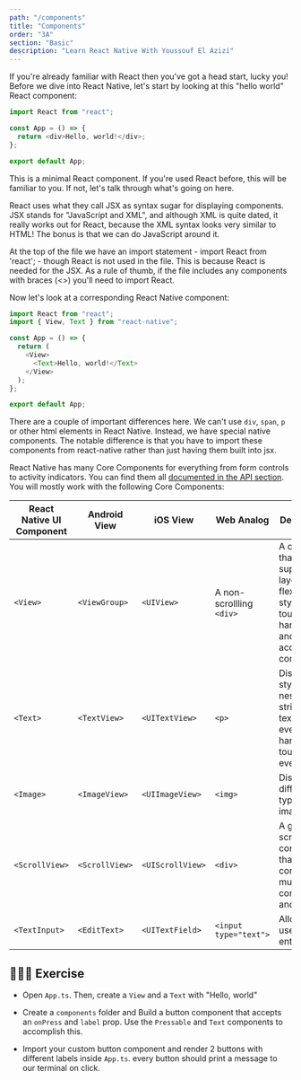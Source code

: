 ```yaml
---
path: "/components"
title: "Components"
order: "3A"
section: "Basic"
description: "Learn React Native With Youssouf El Azizi"
---
```


If you're already familiar with React then you've got a head start, lucky you! Before we dive into React Native, let's start by looking at this "hello world" React component:

```js
import React from "react";

const App = () => {
  return <div>Hello, world!</div>;
};

export default App;
```

This is a minimal React component. If you're used React before, this will be familiar to you. If not, let's talk through what's going on here.

React uses what they call JSX as syntax sugar for displaying components. JSX stands for "JavaScript and XML", and although XML is quite dated, it really works out for React, because the XML syntax looks very similar to HTML! The bonus is that we can do JavaScript around it.

At the top of the file we have an import statement - import React from 'react'; - though React is not used in the file. This is because React is needed for the JSX. As a rule of thumb, if the file includes any components with braces (<>) you'll need to import React.

Now let's look at a corresponding React Native component:

```js
import React from "react";
import { View, Text } from "react-native";

const App = () => {
  return (
    <View>
      <Text>Hello, world!</Text>
    </View>
  );
};

export default App;
```

There are a couple of important differences here. We can't use `div`, `span`, `p` or other html elements in React Native. Instead, we have special native components. The notable difference is that you have to import these components from react-native rather than just having them built into jsx.

React Native has many Core Components for everything from form controls to activity indicators. You can find them all [documented in the API section](https://reactnative.dev/components-and-apis). You will mostly work with the following Core Components:

| React Native UI Component | Android View   | iOS View         | Web Analog               | Description                                                                                           |
| ------------------------- | -------------- | ---------------- | ------------------------ | ----------------------------------------------------------------------------------------------------- |
| `<View>`                  | `<ViewGroup>`  | `<UIView>`       | A non-scrollling `<div>` | A container that supports layout with flexbox, style, some touch handling, and accessibility controls |
| `<Text>`                  | `<TextView>`   | `<UITextView>`   | `<p>`                    | Displays, styles, and nests strings of text and even handles touch events                             |
| `<Image>`                 | `<ImageView>`  | `<UIImageView>`  | `<img>`                  | Displays different types of images                                                                    |
| `<ScrollView>`            | `<ScrollView>` | `<UIScrollView>` | `<div>`                  | A generic scrolling container that can contain multiple components and views                          |
| `<TextInput>`             | `<EditText>`   | `<UITextField>`  | `<input type="text">`    | Allows the user to enter text                                                                         |

## 👨🏻‍💻 Exercise

- Open `App.ts`. Then, create a `View` and a `Text` with "Hello, world"

- Create a `components` folder and Build a button component that accepts an `onPress` and `label` prop. Use the `Pressable` and `Text` components to accomplish this.

- Import your custom button component and render 2 buttons with different labels inside `App.ts`. every button should print a message to our terminal on click.
